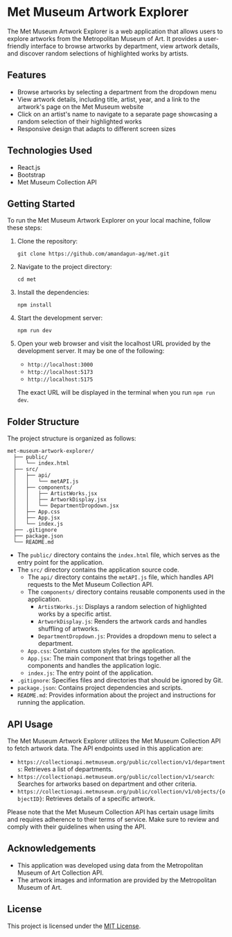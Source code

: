 # Met Museum Artwork Explorer

The Met Museum Artwork Explorer is a web application that allows users to explore artworks from the Metropolitan Museum of Art. It provides a user-friendly interface to browse artworks by department, view artwork details, and discover random selections of highlighted works by artists.

## Features

- Browse artworks by selecting a department from the dropdown menu
- View artwork details, including title, artist, year, and a link to the artwork's page on the Met Museum website
- Click on an artist's name to navigate to a separate page showcasing a random selection of their highlighted works
- Responsive design that adapts to different screen sizes

## Technologies Used

- React.js
- Bootstrap
- Met Museum Collection API

## Getting Started

To run the Met Museum Artwork Explorer on your local machine, follow these steps:

1. Clone the repository:
   ```
   git clone https://github.com/amandagun-ag/met.git
   ```

2. Navigate to the project directory:
   ```
   cd met
   ```

3. Install the dependencies:
   ```
   npm install
   ```

4. Start the development server:
   ```
   npm run dev
   ```

5. Open your web browser and visit the localhost URL provided by the development server. It may be one of the following:
   - `http://localhost:3000`
   - `http://localhost:5173`
   - `http://localhost:5175`

   The exact URL will be displayed in the terminal when you run `npm run dev`.

## Folder Structure

The project structure is organized as follows:

```
met-museum-artwork-explorer/
  ├── public/
  │   └── index.html
  ├── src/
  │   ├── api/
  │   │   └── metAPI.js
  │   ├── components/
  │   │   ├── ArtistWorks.jsx
  │   │   ├── ArtworkDisplay.jsx
  │   │   └── DepartmentDropdown.jsx
  │   ├── App.css
  │   ├── App.jsx
  │   └── index.js
  ├── .gitignore
  ├── package.json
  └── README.md
```

- The `public/` directory contains the `index.html` file, which serves as the entry point for the application.
- The `src/` directory contains the application source code.
  - The `api/` directory contains the `metAPI.js` file, which handles API requests to the Met Museum Collection API.
  - The `components/` directory contains reusable components used in the application.
    - `ArtistWorks.js`: Displays a random selection of highlighted works by a specific artist.
    - `ArtworkDisplay.js`: Renders the artwork cards and handles shuffling of artworks.
    - `DepartmentDropdown.js`: Provides a dropdown menu to select a department.
  - `App.css`: Contains custom styles for the application.
  - `App.jsx`: The main component that brings together all the components and handles the application logic.
  - `index.js`: The entry point of the application.
- `.gitignore`: Specifies files and directories that should be ignored by Git.
- `package.json`: Contains project dependencies and scripts.
- `README.md`: Provides information about the project and instructions for running the application.

## API Usage

The Met Museum Artwork Explorer utilizes the Met Museum Collection API to fetch artwork data. The API endpoints used in this application are:

- `https://collectionapi.metmuseum.org/public/collection/v1/departments`: Retrieves a list of departments.
- `https://collectionapi.metmuseum.org/public/collection/v1/search`: Searches for artworks based on department and other criteria.
- `https://collectionapi.metmuseum.org/public/collection/v1/objects/{objectID}`: Retrieves details of a specific artwork.

Please note that the Met Museum Collection API has certain usage limits and requires adherence to their terms of service. Make sure to review and comply with their guidelines when using the API.

## Acknowledgements

- This application was developed using data from the Metropolitan Museum of Art Collection API.
- The artwork images and information are provided by the Metropolitan Museum of Art.

## License

This project is licensed under the [MIT License](LICENSE).
```